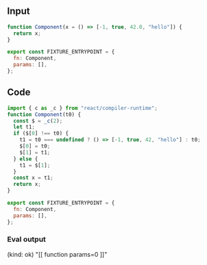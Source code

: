 
## Input

```javascript
function Component(x = () => [-1, true, 42.0, "hello"]) {
  return x;
}

export const FIXTURE_ENTRYPOINT = {
  fn: Component,
  params: [],
};

```

## Code

```javascript
import { c as _c } from "react/compiler-runtime";
function Component(t0) {
  const $ = _c(2);
  let t1;
  if ($[0] !== t0) {
    t1 = t0 === undefined ? () => [-1, true, 42, "hello"] : t0;
    $[0] = t0;
    $[1] = t1;
  } else {
    t1 = $[1];
  }
  const x = t1;
  return x;
}

export const FIXTURE_ENTRYPOINT = {
  fn: Component,
  params: [],
};

```
      
### Eval output
(kind: ok) "[[ function params=0 ]]"